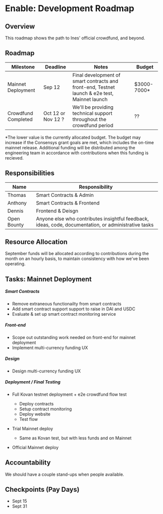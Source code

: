 # Enable: Development Roadmap

## Overview
This roadmap shows the path to Ines' official crowdfund, and beyond.

## Roadmap

| Milestone           | Deadline           | Notes                                                                                         | Budget      |
| ------------------- | ------------------ | --------------------------------------------------------------------------------------------- | ----------- |
| Mainnet Deployment  | Sep 12             | Final development of smart contracts and front-end, Testnet launch & e2e test, Mainnet launch | $3000-7000* |
| Crowdfund Completed | Oct 12 or Nov 12 ? | We'll be providing technical support throughout the crowdfund period                          | ??          |

*The lower value is the currently allocated budget. The budget may increase if the Consensys grant goals are met, which includes the on-time mainnet release. Additional funding will be distributed among the engineering team in accordance with contributions when this funding is recieved.

## Responsibilities

| Name        | Responsibility                                                                                       |
| ----------- | ---------------------------------------------------------------------------------------------------- |
| Thomas      | Smart Contracts & Admin                                                                              |
| Anthony     | Smart Contracts & Frontend                                                                           |
| Dennis      | Frontend & Deisgn                                                                                    |
| Open Bounty | Anyone else who contributes insightful feedback, ideas, code, documentation, or administrative tasks |

## Resource Allocation
September funds will be allocated according to contributions during the month on an hourly basis, to maintain consistency with how we've been operating.

## Tasks: Mainnet Deployment

##### Smart Contracts
* Remove extraneous functionailty from smart contracts
* Add smart contract support support to raise in DAI and USDC
* Evaluate & set up smart contract monitoring service

##### Front-end
* Scope out outstanding work needed on front-end for mainnet deployment
* Implement multi-currency funding UX

##### Design
* Design multi-currency funding UX

##### Deployment / Final Testing
* Full Kovan testnet deployment + e2e crowdfund flow test
  * Deploy contracts
  * Setup contract monitoring
  * Deploy website
  * Test flow

* Trial Mainnet deploy
  * Same as Kovan test, but with less funds and on Mainnet

* Official Mainnet deploy

## Accountability
We should have a couple stand-ups when people available.

## Checkpoints (Pay Days)
  * Sept 15
  * Sept 31
